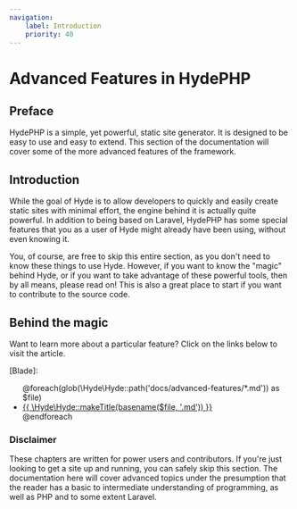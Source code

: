 ```yaml
---
navigation:
    label: Introduction
    priority: 40
---
```


# Advanced Features in HydePHP

## Preface

HydePHP is a simple, yet powerful, static site generator. It is designed to be easy to use and easy to extend.
This section of the documentation will cover some of the more advanced features of the framework.

## Introduction

While the goal of Hyde is to allow developers to quickly and easily create static sites with minimal effort,
the engine behind it is actually quite powerful. In addition to being based on Laravel, HydePHP has some
special features that you as a user of Hyde might already have been using, without even knowing it.

You, of course, are free to skip this entire section, as you don't need to know these things to use Hyde.
However, if you want to know the "magic" behind Hyde, or if you want to take advantage of these powerful tools,
then by all means, please read on! This is also a great place to start if you want to contribute to the source code.

## Behind the magic

Want to learn more about a particular feature? Click on the links below to visit the article.

[//]: # (This would be better suited for a component, but it's a fun experiment for now)
[Blade]: <ul>@foreach(glob(\Hyde\Hyde::path('docs/advanced-features/*.md')) as $file) <li> <a href="{{ basename($file, '.md') }}.html"> {{ \Hyde\Hyde::makeTitle(basename($file, '.md')) }} </a> </li> @endforeach</ul>


### Disclaimer

These chapters are written for power users and contributors. If you're just looking to get a site up and running,
you can safely skip this section. The documentation here will cover advanced topics under the presumption that
the reader has a basic to intermediate understanding of programming, as well as PHP and to some extent Laravel.
